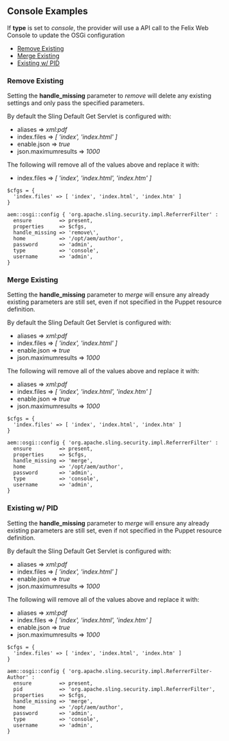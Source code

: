 
## Console Examples

If **type** is set to *console*, the provider will use a API call to the Felix Web Console to update the OSGi configuration

* [Remove Existing](#remove-existing)
* [Merge Existing](#merge-existing)
* [Existing w/ PID](#existing-w-pid)


### Remove Existing

Setting the **handle_missing** parameter to *remove* will delete any existing settings and only pass the specified parameters.

By default the Sling Default Get Servlet is configured with:

* aliases => *xml:pdf*
* index.files => *[ 'index', 'index.html' ]*
* enable.json => *true*
* json.maximumresults => *1000*

The following will remove all of the values above and replace it with:

* index.files => *[ 'index', 'index.html', 'index.htm' ]*

~~~ puppet
$cfgs = {
  'index.files' => [ 'index', 'index.html', 'index.htm' ]
}

aem::osgi::config { 'org.apache.sling.security.impl.ReferrerFilter' :
  ensure         => present,
  properties     => $cfgs,
  handle_missing => 'remove\',
  home           => '/opt/aem/author',
  password       => 'admin',
  type           => 'console',
  username       => 'admin',
}
~~~

### Merge Existing 

Setting the **handle_missing** parameter to *merge* will ensure any already existing parameters are still set, even if not specified in the Puppet resource definition.

By default the Sling Default Get Servlet is configured with:

* aliases => *xml:pdf*
* index.files => *[ 'index', 'index.html' ]*
* enable.json => *true*
* json.maximumresults => *1000*

The following will remove all of the values above and replace it with:

* aliases => *xml:pdf*
* index.files => *[ 'index', 'index.html', 'index.htm' ]*
* enable.json => *true*
* json.maximumresults => *1000*

~~~ puppet
$cfgs = {
  'index.files' => [ 'index', 'index.html', 'index.htm' ]
}

aem::osgi::config { 'org.apache.sling.security.impl.ReferrerFilter' :
  ensure         => present,
  properties     => $cfgs,
  handle_missing => 'merge',
  home           => '/opt/aem/author',
  password       => 'admin',
  type           => 'console',
  username       => 'admin',
}
~~~

### Existing w/ PID

Setting the **handle_missing** parameter to *merge* will ensure any already existing parameters are still set, even if not specified in the Puppet resource definition.

By default the Sling Default Get Servlet is configured with:

* aliases => *xml:pdf*
* index.files => *[ 'index', 'index.html' ]*
* enable.json => *true*
* json.maximumresults => *1000*

The following will remove all of the values above and replace it with:

* aliases => *xml:pdf*
* index.files => *[ 'index', 'index.html', 'index.htm' ]*
* enable.json => *true*
* json.maximumresults => *1000*

~~~ puppet
$cfgs = {
  'index.files' => [ 'index', 'index.html', 'index.htm' ]
}

aem::osgi::config { 'org.apache.sling.security.impl.ReferrerFilter-Author' :
  ensure         => present,
  pid            => 'org.apache.sling.security.impl.ReferrerFilter',
  properties     => $cfgs,
  handle_missing => 'merge',
  home           => '/opt/aem/author',
  password       => 'admin',
  type           => 'console',
  username       => 'admin',
}
~~~
